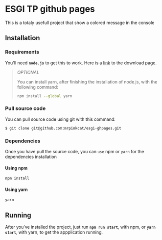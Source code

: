 # ESGI TP github pages

This is a totaly usefull project that show a colored message in the console

## Installation

### Requirements

You'll need **`node.js`** to get this to work. Here is a [link](https://nodejs.org/) to the download page.

> *OPTIONAL*
> 
> You can install yarn, after finishing the installation of node.js, with the following command:
> 
> ```sh
> npm install --global yarn
> ```

### Pull source code

You can pull source code using git with this command:

```sh
$ git clone git@github.com:mrpinkcat/esgi-ghpages.git
```

### Dependencies

Once you have pull the source code, you can `use` npm or `yarn` for the dependencies installation

#### Using npm

```sh
npm install
```

#### Using yarn

```sh
yarn
```

## Running

After you've installed the project, just run **`npm run start`**, with npm, or **`yarn start`**, with yarn, to get the appplication running.
